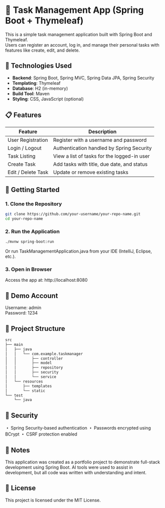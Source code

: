 # 📝 Task Management App (Spring Boot + Thymeleaf)

This is a simple task management application built with Spring Boot and Thymeleaf.  
Users can register an account, log in, and manage their personal tasks with features like create, edit, and delete.

## 🔧 Technologies Used

- **Backend**: Spring Boot, Spring MVC, Spring Data JPA, Spring Security
- **Templating**: Thymeleaf
- **Database**: H2 (in-memory)
- **Build Tool**: Maven
- **Styling**: CSS, JavaScript (optional)

## 📋 Features

| Feature        | Description                                 |
|----------------|---------------------------------------------|
| User Registration | Register with a username and password     |
| Login / Logout   | Authentication handled by Spring Security |
| Task Listing     | View a list of tasks for the logged-in user |
| Create Task      | Add tasks with title, due date, and status |
| Edit / Delete Task | Update or remove existing tasks           |

## 🚀 Getting Started

### 1. Clone the Repository

```bash
git clone https://github.com/your-username/your-repo-name.git
cd your-repo-name
```

### 2. Run the Application
```bash
./mvnw spring-boot:run
```
Or run TaskManagementApplication.java from your IDE (IntelliJ, Eclipse, etc.).

### 3. Open in Browser
Access the app at:
http://localhost:8080

## 👤 Demo Account
Username: admin  
Password: 1234

## 📁 Project Structure
```bash
src
├── main
│   ├── java
│   │   └── com.example.taskmanager
│   │       ├── controller
│   │       ├── model
│   │       ├── repository
│   │       ├── security
│   │       └── service
│   └── resources
│       ├── templates
│       └── static
└── test
    └── java
```

## 🔐 Security
**・** Spring Security-based authentication
**・** Passwords encrypted using BCrypt
**・** CSRF protection enabled

## 🧠 Notes
This application was created as a portfolio project to demonstrate full-stack development using Spring Boot.
AI tools were used to assist in development, but all code was written with understanding and intent.

## 📄 License
This project is licensed under the MIT License.
